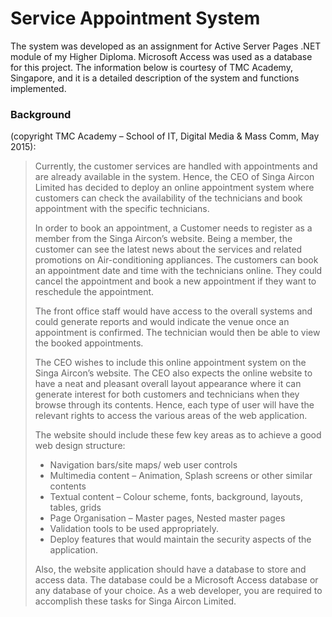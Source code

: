 # Service Appointment System

The system was developed as an assignment for Active Server Pages .NET module of my Higher Diploma. Microsoft Access was used as a database for this project. The information below is courtesy of TMC Academy, Singapore, and it is a detailed description of the system and functions implemented.

### Background
(copyright TMC Academy – School of IT, Digital Media & Mass Comm, May 2015):

> Currently, the customer services are handled with appointments and are already available in the system.
> Hence, the CEO of Singa Aircon Limited has decided to deploy an online appointment system where
> customers can check the availability of the technicians and book appointment with the specific
> technicians.
>
> In order to book an appointment, a Customer needs to register as a member from the Singa Aircon’s
> website. Being a member, the customer can see the latest news about the services and related
> promotions on Air-conditioning appliances. The customers can book an appointment date and time with
> the technicians online. They could cancel the appointment and book a new appointment if they want to
> reschedule the appointment.
>
> The front office staff would have access to the overall systems and could generate reports and would
> indicate the venue once an appointment is confirmed. The technician would then be able to view the
> booked appointments.
>
> The CEO wishes to include this online appointment system on the Singa Aircon’s website. The CEO also
> expects the online website to have a neat and pleasant overall layout appearance where it can generate
> interest for both customers and technicians when they browse through its contents.
> Hence, each type of user will have the relevant rights to access the various areas of the web
> application.
>
> The website should include these few key areas as to achieve a good web design structure:
> - Navigation bars/site maps/ web user controls
> - Multimedia content – Animation, Splash screens or other similar contents
> - Textual content – Colour scheme, fonts, background, layouts, tables, grids
> - Page Organisation – Master pages, Nested master pages
> - Validation tools to be used appropriately.
> - Deploy features that would maintain the security aspects of the application.
>
> Also, the website application should have a database to store and access data. The database could be a
> Microsoft Access database or any database of your choice.
> As a web developer, you are required to accomplish these tasks for Singa Aircon Limited.
